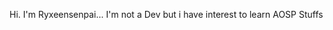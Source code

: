 Hi. I'm Ryxeensenpai... I'm not a Dev but i have interest to learn AOSP Stuffs 
<!---
Ryxeensenpai/Ryxeensenpai is a ✨ special ✨ repository because its `README.md` (this file) appears on your GitHub profile.
You can click the Preview link to take a look at your changes.
--->
